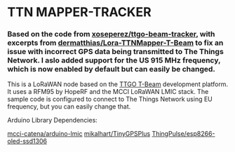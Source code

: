 # TTN MAPPER-TRACKER

### Based on the code from [xoseperez/ttgo-beam-tracker](https://github.com/xoseperez/ttgo-beam-tracker), with excerpts from [dermatthias/Lora-TTNMapper-T-Beam](https://github.com/dermatthias/Lora-TTNMapper-T-Beam) to fix an issue with incorrect GPS data being transmitted to The Things Network. I aslo added support for the US 915 MHz frequency, which is now enabled by default but can easily be changed.

This is a LoRaWAN node based on the [TTGO T-Beam](https://github.com/LilyGO/TTGO-T-Beam) development platform.
It uses a RFM95 by HopeRF and the MCCI LoRaWAN LMIC stack.
The sample code is configured to connect to The Things Network using EU frequency, but you can easily change that.

Arduino Library Dependencies:

[mcci-catena/arduino-lmic](https://github.com/mcci-catena/arduino-lmic)
[mikalhart/TinyGPSPlus](https://github.com/mikalhart/TinyGPSPlus)
[ThingPulse/esp8266-oled-ssd1306](https://github.com/ThingPulse/esp8266-oled-ssd1306)
